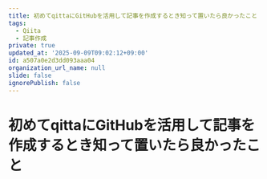 ```yaml
---
title: 初めてqittaにGitHubを活用して記事を作成するとき知って置いたら良かったこと
tags:
  - Qiita
  - 記事作成
private: true
updated_at: '2025-09-09T09:02:12+09:00'
id: a507a0e2d3dd093aaa04
organization_url_name: null
slide: false
ignorePublish: false
---
```

# 初めてqittaにGitHubを活用して記事を作成するとき知って置いたら良かったこと


